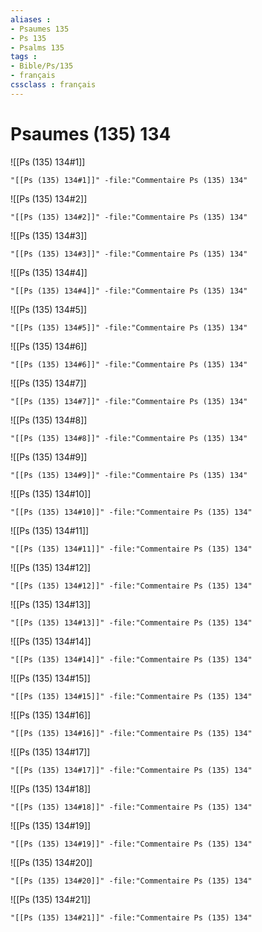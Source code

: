```yaml
---
aliases : 
- Psaumes 135
- Ps 135
- Psalms 135
tags : 
- Bible/Ps/135
- français
cssclass : français
---
```


# Psaumes (135) 134

![[Ps (135) 134#1]]

```query
"[[Ps (135) 134#1]]" -file:"Commentaire Ps (135) 134"
```

![[Ps (135) 134#2]]

```query
"[[Ps (135) 134#2]]" -file:"Commentaire Ps (135) 134"
```

![[Ps (135) 134#3]]

```query
"[[Ps (135) 134#3]]" -file:"Commentaire Ps (135) 134"
```

![[Ps (135) 134#4]]

```query
"[[Ps (135) 134#4]]" -file:"Commentaire Ps (135) 134"
```

![[Ps (135) 134#5]]

```query
"[[Ps (135) 134#5]]" -file:"Commentaire Ps (135) 134"
```

![[Ps (135) 134#6]]

```query
"[[Ps (135) 134#6]]" -file:"Commentaire Ps (135) 134"
```

![[Ps (135) 134#7]]

```query
"[[Ps (135) 134#7]]" -file:"Commentaire Ps (135) 134"
```

![[Ps (135) 134#8]]

```query
"[[Ps (135) 134#8]]" -file:"Commentaire Ps (135) 134"
```

![[Ps (135) 134#9]]

```query
"[[Ps (135) 134#9]]" -file:"Commentaire Ps (135) 134"
```

![[Ps (135) 134#10]]

```query
"[[Ps (135) 134#10]]" -file:"Commentaire Ps (135) 134"
```

![[Ps (135) 134#11]]

```query
"[[Ps (135) 134#11]]" -file:"Commentaire Ps (135) 134"
```

![[Ps (135) 134#12]]

```query
"[[Ps (135) 134#12]]" -file:"Commentaire Ps (135) 134"
```

![[Ps (135) 134#13]]

```query
"[[Ps (135) 134#13]]" -file:"Commentaire Ps (135) 134"
```

![[Ps (135) 134#14]]

```query
"[[Ps (135) 134#14]]" -file:"Commentaire Ps (135) 134"
```

![[Ps (135) 134#15]]

```query
"[[Ps (135) 134#15]]" -file:"Commentaire Ps (135) 134"
```

![[Ps (135) 134#16]]

```query
"[[Ps (135) 134#16]]" -file:"Commentaire Ps (135) 134"
```

![[Ps (135) 134#17]]

```query
"[[Ps (135) 134#17]]" -file:"Commentaire Ps (135) 134"
```

![[Ps (135) 134#18]]

```query
"[[Ps (135) 134#18]]" -file:"Commentaire Ps (135) 134"
```

![[Ps (135) 134#19]]

```query
"[[Ps (135) 134#19]]" -file:"Commentaire Ps (135) 134"
```

![[Ps (135) 134#20]]

```query
"[[Ps (135) 134#20]]" -file:"Commentaire Ps (135) 134"
```

![[Ps (135) 134#21]]

```query
"[[Ps (135) 134#21]]" -file:"Commentaire Ps (135) 134"
```

